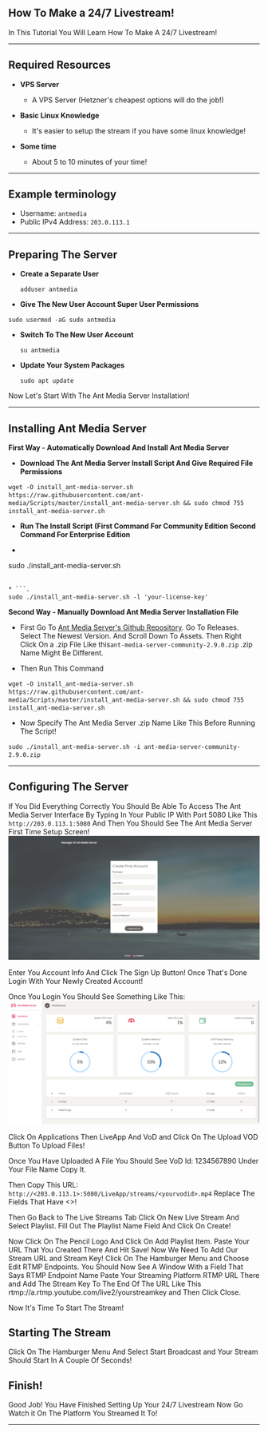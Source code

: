 ## How To Make a 24/7 Livestream!
In This Tutorial You Will Learn How To Make A 24/7 Livestream!

----------------------------------
## Required Resources

* **VPS Server**
  
  * A VPS Server (Hetzner's cheapest options will do the job!)

* **Basic Linux Knowledge**
  
  * It's easier to setup the stream if you have some linux knowledge!

* **Some time**
  
  * About 5 to 10 minutes of your time!
  
----------------------------------  
## Example terminology
* Username: `antmedia`
* Public IPv4 Address: `203.0.113.1`
----------------------------------
  
## Preparing The Server
* **Create a Separate User**
  ```.
  adduser antmedia
  ```
  
 * **Give The New User Account Super User Permissions**
  ```.
  sudo usermod -aG sudo antmedia
  ```
   
* **Switch To The New User Account**
  ```.
  su antmedia
  ```
* **Update Your System Packages**
  
  ```.
  sudo apt update
  ```
Now Let's Start With The Ant Media Server Installation!

----------------------------------

## Installing Ant Media Server

**First Way - Automatically Download And Install Ant Media Server**

* **Download The Ant Media Server Install Script And Give Required File Permissions**
 ```.
 wget -O install_ant-media-server.sh https://raw.githubusercontent.com/ant-media/Scripts/master/install_ant-media-server.sh && sudo chmod 755 install_ant-media-server.sh
 ```

* **Run The Install Script (First Command For Community Edition Second Command For Enterprise Edition**
 * ```.
  sudo ./install_ant-media-server.sh
  ```
  
 * ```.
  sudo ./install_ant-media-server.sh -l 'your-license-key'
  ```

**Second Way - Manually Download Ant Media Server Installation File** 
 * First Go To [Ant Media Server's Github Repository](https://github.com/ant-media/Ant-Media-Server).
 Go To Releases. Select The Newest Version. And Scroll Down To Assets. Then Right Click On a .zip File Like this`ant-media-server-community-2.9.0.zip` .zip Name Might Be Different.

 * Then Run This Command
 ```.
 wget -O install_ant-media-server.sh https://raw.githubusercontent.com/ant-media/Scripts/master/install_ant-media-server.sh && sudo chmod 755 install_ant-media-server.sh
 ```
 
 * Now Specify The Ant Media Server .zip Name Like This Before Running The Script!
 ```.
 sudo ./install_ant-media-server.sh -i ant-media-server-community-2.9.0.zip
 ```
----------------------------------

## Configuring The Server

If You Did Everything Correctly You Should Be Able To Access The Ant Media Server Interface By Typing In Your Public IP With Port 5080 Like This `http://203.0.113.1:5080` And Then You Should See The Ant Media Server First Time Setup Screen!
![Ant Media First Time Setup Screen!](images/antmediafirsttimesetup.png)

Enter You Account Info And Click The Sign Up Button! Once That's Done Login With Your Newly Created Account!

Once You Login You Should See Something Like This:
![Ant Media First Home Page!](images/antmediahomepage.png)

Click On Applications Then LiveApp And VoD and Click On The Upload VOD Button To Upload Files!

Once You Have Uploaded A File You Should See VoD Id: 1234567890 Under Your File Name Copy It.

Then Copy This URL: `http://<203.0.113.1>:5080/LiveApp/streams/<yourvodid>.mp4` Replace The Fields That Have <>!

Then Go Back to The Live Streams Tab Click On New Live Stream And Select Playlist. Fill Out The Playlist Name Field And Click On Create!

Now Click On The Pencil Logo And Click On Add Playlist Item. Paste Your URL That You Created There And Hit Save! Now We Need To Add Our Stream URL and Stream Key! Click On The Hamburger Menu and Choose Edit RTMP Endpoints.
You Should Now See A Window With a Field That Says RTMP Endpoint Name Paste Your Streaming Platform RTMP URL There and Add The Stream Key To The End Of The URL Like This rtmp://a.rtmp.youtube.com/live2/yourstreamkey and Then Click Close.

Now It's Time To Start The Stream!

## Starting The Stream

Click On The Hamburger Menu And Select Start Broadcast and Your Stream Should Start In A Couple Of Seconds!

## Finish!

Good Job! You Have Finished Setting Up Your 24/7 Livestream Now Go Watch it On The Platform You Streamed It To!

----------------------------------
